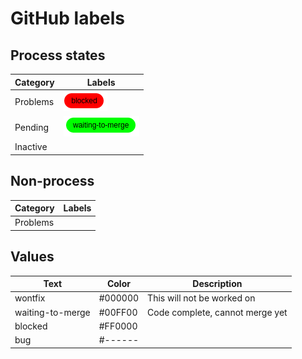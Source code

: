 # GitHub labels

## Process states

| Category   | Labels |
|------------|--------|
| Problems   | ![blocked](blocked.png) |
| Pending    | ![waiting to merge](waiting-to-merge.png) |
| Inactive   |   |

## Non-process

| Category   | Labels |
|------------|--------|
| Problems   | |



## Values


| Text             | Color   | Description |
|------------------|---------|-------------|
| wontfix          | #000000 | This will not be worked on |
| waiting-to-merge | #00FF00 | Code complete, cannot merge yet |
| blocked  | #FF0000 |
| bug      | #------ |
